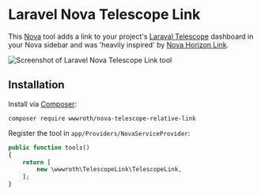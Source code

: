 # Laravel Nova Telescope Link

This [Nova](https://nova.laravel.com/) tool adds a link to your project's [Laraval Telescope](https://github.com/laravel/telescope/) dashboard in your Nova sidebar and was 'heavily inspired' by [Nova Horizon Link](https://github.com/alexpgates/nova-horizon-link).

![Screenshot of Laravel Nova Telescope Link tool](https://raw.githubusercontent.com/jackcruden/nova-telescope-link/master/screenshot.png)

## Installation

Install via [Composer](https://getcomposer.org/):
```
composer require wwwroth/nova-telescope-relative-link
```

Register the tool in `app/Providers/NovaServiceProvider`:

```php
public function tools()
{
    return [
        new \wwwroth\TelescopeLink\TelescopeLink,
    ];
}
```
